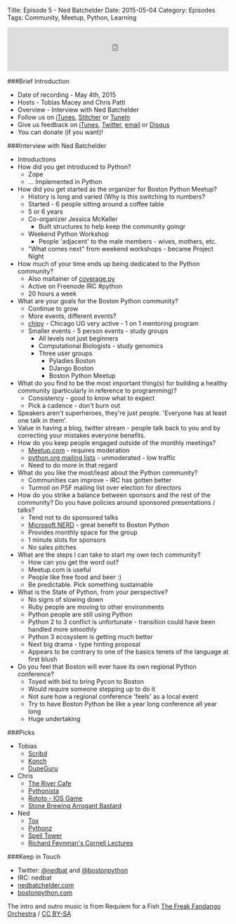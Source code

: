Title: Episode 5 - Ned Batchelder
Date: 2015-05-04
Category: Episodes
Tags: Community, Meetup, Python, Learning

<iframe id="audio_iframe" src="https://www.podbean.com/media/player/abjqx-55f221?skin=103" width="100%" height="100" frameborder="0" scrolling="no"></iframe>

###Brief Introduction
*  Date of recording - May 4th, 2015
*  Hosts - Tobias Macey and Chris Patti
*  Overview - Interview with Ned Batchelder
*  Follow us on [iTunes](https://itunes.apple.com/us/podcast/podcast.-init/id981834425?mt=2&uo=6&at=&ct=), [Stitcher](http://www.stitcher.com/s?fid=64838&refid=stpr) or [TuneIn](http://tunein.com/radio/Podcast\_\_init\_\_-p726240/)
*  Give us feedback on [iTunes](https://itunes.apple.com/us/podcast/podcast.-init/id981834425?mt=2&uo=6&at=&ct=), [Twitter](https://twitter.com/Podcast__init__), [email](mailto:hosts@podcastinit.com) or [Disqus](http://podcastinit.com)
*  You can donate (if you want)!

###Interview with Ned Batchelder
*  Introductions
*  How did you get introduced to Python?
    *  Zope
    *  ... Implemented in Python
*  How did you get started as the organizer for Boston Python Meetup?
    *  History is long and varied (Why is this switching to numbers?
    *  Started - 6 people sitting around a coffee table
    *  5 or 6 years
    *  Co-organizer Jessica McKeller
       *  Built structures to help keep the community goingr
    *  Weekend Python Workshop
        *  People 'adjacent' to the male members - wives, mothers, etc.
    *  "What comes next" from weekend workshops - became Project Night
*  How much of your time ends up being dedicated to the Python community?
    *  Also maitainer of [coverage.py](http://nedbatchelder.com/code/coverage/)
    *  Active on Freenode IRC \#python
    *  20 hours a week
*  What are your goals for the Boston Python community?
    *  Continue to grow
    *  More events, different events?
    *  [chipy](http://www.chipy.org/) - Chicago UG very active - 1 on 1 mentoring program
    *  Smaller events - 5 person events - study groups
        *  All levels not just beginners
        *  Computational Biologists - study genomics
        *  Three user groups
            *  Pyladies Boston
            *  DJango Boston
            *  Boston Python Meetup
*  What do you find to be the most important thing(s) for building a healthy community (particularly in reference to programming)?
    * Consistency - good to know what to expect
    * Pick a cadence - don't burn out
*  Speakers aren't superheroes, they're just people. 'Everyone has at least one talk in them'.
* Value in having a blog, twitter stream - people talk back to you and  by correcting your mistakes everyone benefits.
*  How do you keep people engaged outside of the monthly meetings?
    *  [Meetup.com](http://www.meetup.com/) - requires moderation
    *  [python.org mailing lists](https://mail.python.org/mailman/listinfo) - unmoderated - low traffic
    *  Need to do more in that regard
*  What do you like the most/least about the Python community?
    *  Communities can improve - IRC has gotten better
    *  Turmoil on PSF mailing list over election for directors
*  How do you strike a balance between sponsors and the rest of the community? Do you have policies around sponsored presentations / talks?
    *  Tend not to do sponsored talks
    *  [Microsoft NERD](https://microsoftnewengland.com/) - great benefit to Boston Python
    *  Provides monthly space for the group
    *  1 minute slots for sponsors
    *  No sales pitches
*  What are the steps I can take to start my own tech community?
    *  How can you get the word out?
    *  Meetup.com is useful
    *  People like free food and beer :)
    *  Be predictable. Pick something sustainable
*  What is the State of Python, from your perspective?
    *  No signs of slowing down
    *  Ruby people are moving to other environments
    *  Python people are still using Python
    *  Python 2 to 3 conflict is unfortunate - transition could have been handled more smoothly
    *  Python 3 ecosystem is getting much better
    *  Next big drama - type hinting proposal
    *  Appears to be contrary to one of the basics tenets of the language at first blush
*  Do you feel that Boston will ever have its own regional Python conference?
    *  Toyed with bid to bring Pycon to Boston
    *  Would require someone stepping up to do it
    *  Not sure how a regional conference 'feels' as a local event
    *  Try to have Boston Python be like a year long conference all year long
    *  Huge undertaking

###Picks
*  Tobias
    *  [Scribd](https://www.scribd.com/g/4ko3os)
    *  [Konch](https://github.com/sloria/konch)
    *  [DupeGuru](http://www.hardcoded.net/dupeguru/)
*  Chris
    *  [The River Cafe](http://therivercafe.com/)
    *  [Pythonista](http://omz-software.com/pythonista/)
    *  [Rototo - IOS Game](https://robots.thoughtbot.com/rototo-space-survival)
    *  [Stone Brewing Arrogant Bastard](http://www.arrogantbastard.com/)
*  Ned
    *  [Tox](https://pypi.python.org/pypi/tox)
    *  [Pythonz](https://github.com/saghul/pythonz)
    *  [Spell Tower](http://www.spelltower.com/)
    *  [Richard Feynman's Cornell Lectures](http://io.com/watch-a-series-of-seven-brilliant-lectures-by-richard-f-5894600)

###Keep in Touch
*  Twitter: [@nedbat](https://twitter.com/nedbat) and [@bostonpython](https://twitter.com/bostonpython)
*  IRC: nedbat
*  [nedbatchelder.com](http://nedbatchelder.com/)
*  [bostonpython.com](http://www.meetup.com/bostonpython/)

The intro and outro music is from Requiem for a Fish [The Freak Fandango Orchestra](http://freemusicarchive.org/music/The_Freak_Fandango_Orchestra/)  / [CC BY-SA](http://creativecommons.org/licenses/by-sa/3.0/)
